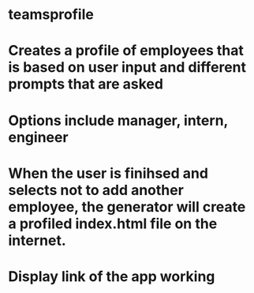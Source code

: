 # teamsprofile

# Creates a profile of employees that is based on user input and different prompts that are asked 

# Options include manager, intern, engineer 

# When the user is finihsed and selects not to add another employee, the generator will create a profiled index.html file on the internet.

# Display link of the app working 